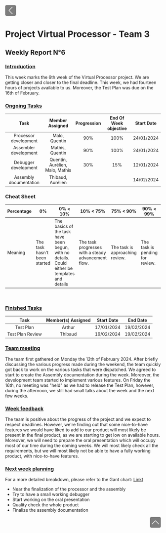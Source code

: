 <div> <a href="./"><img src="../img/back2.png" width="35px"></a>
</div>

# Project Virtual Processor - Team 3  

## Weekly Report N°6

### <u> Introduction </u>

This week marks the 6th week of the Virtual Processor project. We are getting closer and closer to the final deadline. This week, we had fourteen hours of projects available to us. Moreover, the Test Plan was due on the 16th of February.

### <u> Ongoing Tasks</u>

| Task  | Member Assigned | Progression | End Of Week objective | Start Date |
| :---: | :-------------: | :---------: | :-------------------: | :--------: |
| Processor development       |   Malo, Quentin              |    90%         |          100%            | 24/01/2024       |
| Assembler development      |  Mathis, Quentin                |      90%       |    100%                   | 24/01/2024           |
| Debugger development     |    Quentin, Aurélien, Malo, Mathis             |     30%          |          15%             |    12/01/2024        |
| Assembly documentation      |Thibaud, Aurélien                 |             |                       |   14/02/2024          |

### Cheat Sheet

| Percentage | 0%                           | 0% < 10%                                                                                         | 10% < 75%                                           | 75% < 90%                       | 90% < 99%                       | 100%                           |
| ---------- | ---------------------------- | ------------------------------------------------------------------------------------------------ | --------------------------------------------------- | ------------------------------- | ------------------------------- | ------------------------------ |
| Meaning    | The task hasn't been started | The basics of the task have been begun, with no details. Could either be templates and details | The task progresses with a steady advancement flow. | The task is approaching review. | The task is pending for review. | The task is done and included. |

<br>

### <u>Finished Tasks</u>

| Task  | Member(s) Assigned | Start Date | End Date |
| :---: | :----------------: | :--------: | :------: |
| Test Plan | Arthur         | 17/01/2024 | 19/02/2024 |
| Test Plan Review | Thibaud | 19/02/2024 | 19/02/2024 |

### <u>Team meeting</u>

The team first gathered on Monday the 12th of February 2024. After briefly discussing the various progress made during the weekend, the team quickly got back to work on the various tasks that were dispatched. We agreed to start to create the Assembly documentation during the week. Moreover, the development team started to implement various features.
On Friday the 16th, no meeting was "held" as we had to release the Test Plan, however, during the afternoon, we still had small talks about the week and the next few weeks.

### <u>Week feedback</u>

The team is positive about the progress of the project and we expect to respect deadlines. However, we're finding out that some nice-to-have features we would have liked to add to our product will most likely be present in the final product, as we are starting to get low on available hours. Moreover, we will need to prepare the oral presentation which will occupy most of our time during the coming weeks.
We will most likely check all the requirements, but we will most likely not be able to have a fully working product, with nice-to-have features.

### <u>Next week planning </u>

For a more detailed breakdown, please refer to the Gant chart: [Link](https://github.com/users/Biohazardyee/projects/2/views/2))

- Near the finalization of the processor and the assembly
- Try to have a small working debugger
- Start working on the oral presentation
- Quality check the whole product
- Finalize the assembly documentation

<div align="right"><a href="#project-virtual-processor---team-3"><img src="../img/back.png" width="35px"></a></div>
